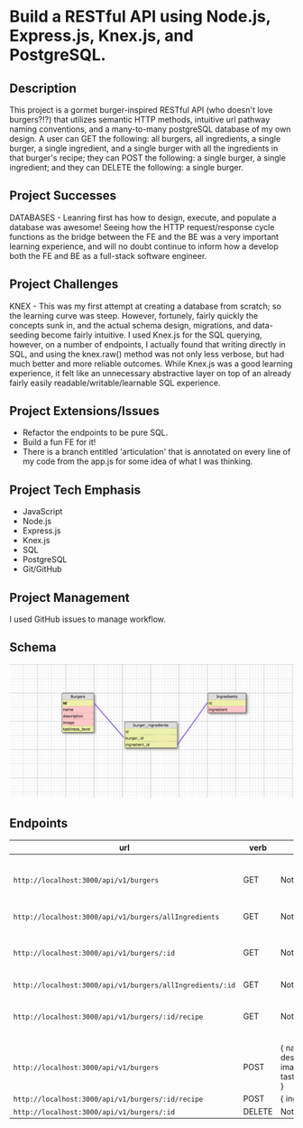 # Build a RESTful API using Node.js, Express.js, Knex.js, and PostgreSQL.

## Description

This project is a gormet burger-inspired RESTful API (who doesn't love burgers?!?) that utilizes semantic HTTP methods, intuitive url pathway naming conventions, and a many-to-many postgreSQL database of my own design. A user can GET the following: all burgers, all ingredients, a single burger, a single ingredient, and a single burger with all the ingredients in that burger's recipe; they can POST the following: a single burger, a single ingredient; and they can DELETE the following: a single burger.

## Project Successes

DATABASES - Leanring first has how to design, execute, and populate a database was awesome! Seeing how the HTTP request/response cycle functions as the bridge between the FE and the BE was a very important learning experience, and will no doubt continue to inform how a develop both the FE and BE as a full-stack software engineer.

## Project Challenges

KNEX - This was my first attempt at creating a database from scratch; so the learning curve was steep. However, fortunely, fairly quickly the concepts sunk in, and the actual schema design, migrations, and data-seeding become fairly intuitive. I used Knex.js for the SQL querying, however, on a number of endpoints, I actually found that writing directly in SQL, and  using the knex.raw() method was not only less verbose, but had much better and more reliable outcomes. While Knex.js was a good learning experience, it felt like an unnecessary abstractive layer on top of an already fairly easily readable/writable/learnable SQL experience.

## Project Extensions/Issues

* Refactor the endpoints to be pure SQL.
* Build a fun FE for it!
* There is a branch entitled 'articulation' that is annotated on every line of my code from the app.js for some idea of what I was thinking.

## Project Tech Emphasis

* JavaScript
* Node.js
* Express.js
* Knex.js
* SQL
* PostgreSQL
* Git/GitHub

## Project Management

I used GitHub issues to manage workflow.

## Schema

![Schema](assets/SQL_Schema.png)

## Endpoints

| url | verb | options | sample response |
| ----|------|---------|---------------- |
| `http://localhost:3000/api/v1/burgers` | GET | Not Needed | An array of all burgers: `[{ id: 1, name: 'The Casanova', description: 'The Casanova will have your taste buds at...', image: 'https://www.cheeseandburger.com/images/html5/burger_small/casanova.png', tastiness_level: 7, ingredients: ['Swiss Cheese', 'Beef Patty', 'Ham', ...] }, { Next Burger Object }]` |
| `http://localhost:3000/api/v1/burgers/allIngredients` | GET | Not Needed | An array of all ingredients: `[{ id: 1, name: 'Tomatoes' }, {id: 2, name: 'Beef Patty' }, { etc. }]` |
| `http://localhost:3000/api/v1/burgers/:id` | GET | Not Needed | A Specific Burger NOT Inlcuding the Ingredients: `{ id: 1, name: 'The Casanova', description: 'The Casanova will have your taste buds at...', image: 'https://www.cheeseandburger.com/images/html5/burger_small/casanova.png', tastiness_level: 7 }` |
| `http://localhost:3000/api/v1/burgers/allIngredients/:id` | GET | Not Needed | A specific ingredient: `{ id: 1, name: 'Tomatoes' }` |
| `http://localhost:3000/api/v1/burgers/:id/recipe` | GET | Not Needed | A Specific Burger INLUDING the Ingredients: `{ id: 1, name: 'The Casanova', description: 'The Casanova will have your taste buds at...', image: 'https://www.cheeseandburger.com/images/html5/burger_small/casanova.png', tastiness_level: 7, ingredients: ['Swiss Cheese', 'Beef Patty', 'Ham', ...] }` |
| `http://localhost:3000/api/v1/burgers` | POST | { name: <String>, description: <String>, image: <STRING>, tastiness_level: <NUMBER> } | A New Burger ID: `{ id: 10 }` |
| `http://localhost:3000/api/v1/burgers/:id/recipe` | POST | { ingredient: <String> } | A New Ingredient: `Congratulations, you added Broccoli to burger #10!` |
| `http://localhost:3000/api/v1/burgers/:id` | DELETE | Not Needed | A Deleted Burger: `Successfully deleted burger!` |